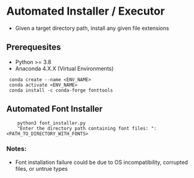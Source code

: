 # Automated Installer / Executor 
- Given a target directory path, install any given file extensions

## Prerequesites
- Python >= 3.8
- Anaconda 4.X.X (Virtual Environments)

```
 conda create --name <ENV_NAME>
 conda activate <ENV_NAME>
 conda install -c conda-forge fonttools
```

## Automated Font Installer

```
    python3 font_installer.py
    "Enter the directory path containing font files: ": <PATH_TO_DIRECTORY_WITH_FONTS>
```

### Notes:
- Font installation failure could be due to OS incompatibility, corrupted files, or untrue types

